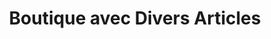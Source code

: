 ---
title: "Boutique avec Divers Articles"
url: /nzerekore/boutique-avec-divers-articles-8/
shop: commodité
---